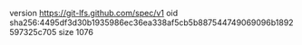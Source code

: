version https://git-lfs.github.com/spec/v1
oid sha256:4495df3d30b1935986ec36ea338af5cb5b887544749069096b1892597325c705
size 1076
